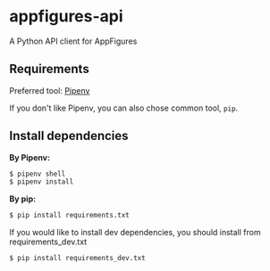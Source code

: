 # appfigures-api

A Python API client for AppFigures

## Requirements

Preferred tool: [Pipenv](https://docs.pipenv.org)

If you don't like Pipenv, you can also chose common tool, `pip`.

## Install dependencies

**By Pipenv:**

```bash
$ pipenv shell
$ pipenv install
```

**By pip:**

```bash
$ pip install requirements.txt
```

If you would like to install dev dependencies, you should install from requirements_dev.txt

```bash
$ pip install requirements_dev.txt
```